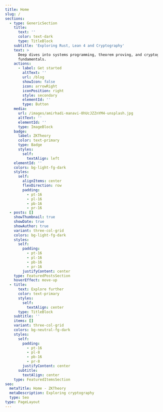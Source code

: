 ```yaml
---
title: Home
slug: /
sections:
  - type: GenericSection
    title:
      text: ''
      color: text-dark
      type: TitleBlock
    subtitle: 'Exploring Rust, Lean 4 and Cryptography'
    text: >
      Deep dives into systems programming, theorem proving, and cryptographic
      fundamentals.
    actions:
      - label: Get started
        altText: ''
        url: /blog
        showIcon: false
        icon: arrowRight
        iconPosition: right
        style: secondary
        elementId: ''
        type: Button
    media:
      url: /images/amirhadi-manavi-0hUcJZZnYM4-unsplash.jpg
      altText: ''
      elementId: ''
      type: ImageBlock
    badge:
      label: ZKTheory
      color: text-primary
      type: Badge
      styles:
        self:
          textAlign: left
    elementId: ''
    colors: bg-light-fg-dark
    styles:
      self:
        alignItems: center
        flexDirection: row
        padding:
          - pt-16
          - pl-16
          - pb-16
          - pr-16
  - posts: []
    showThumbnail: true
    showDate: true
    showAuthor: true
    variant: three-col-grid
    colors: bg-light-fg-dark
    styles:
      self:
        padding:
          - pt-16
          - pl-16
          - pb-16
          - pr-16
        justifyContent: center
    type: FeaturedPostsSection
    hoverEffect: move-up
  - title:
      text: Explore further
      color: text-primary
      styles:
        self:
          textAlign: center
      type: TitleBlock
    subtitle: ''
    items: []
    variant: three-col-grid
    colors: bg-neutral-fg-dark
    styles:
      self:
        padding:
          - pt-16
          - pl-8
          - pb-16
          - pr-8
        justifyContent: center
      subtitle:
        textAlign: center
    type: FeaturedItemsSection
seo:
  metaTitle: Home - ZKTheory
  metaDescription: Exploring cryptography
  type: Seo
type: PageLayout
---
```

